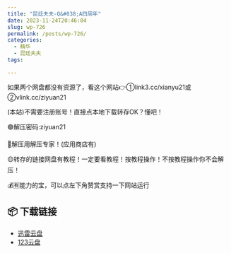 ```yaml
---
title: "昆廷夫夫-Q&#038;A四周年"
date: 2023-11-24T20:46:04
slug: wp-726
permalink: /posts/wp-726/
categories:
  - 精华
  - 昆廷夫夫
tags:

---
```


如果两个网盘都没有资源了，看这个网站👉①link3.cc/xianyu21或②vlink.cc/ziyuan21

(本站)不需要注册账号！直接点本地下载转存OK？懂吧！

🟢解压密码:ziyuan21

🔵解压用解压专家！(应用商店有)

🟡转存的链接网盘有教程！一定要看教程！按教程操作！不按教程操作你不会解压！

💰🈶能力的宝，可以点左下角赞赏支持一下网站运行

## 📦 下载链接
- [迅雷云盘](https://blziyuan21.com/pay-download/726?key=9e3938dc4a&down_id=0)
- [123云盘](https://blziyuan21.com/pay-download/726?key=9e3938dc4a&down_id=1)

